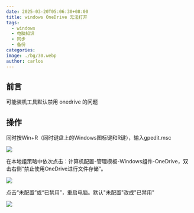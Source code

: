 ```yaml
---
date: 2025-03-20T05:06:30+08:00
title: windows OneDrive 无法打开
tags:
  - windows
  - 电脑知识
  - 同步
  - 备份
categories: 
image: ./bg/30.webp
author: carlos
---
```


## 前言

可能装机工具默认禁用 onedrive 的问题

## 操作

同时按Win+R（同时键盘上的Windows图标键和R键），输入gpedit.msc

![](../00-assets/Pasted%20image%2020250320050354.png)

在本地组策略中依次点击：计算机配置-管理模板-Windows组件-OneDrive，双击右侧“禁止使用OneDrive进行文件存储”。

![](../00-assets/Pasted%20image%2020250320050414.png)

点击“未配置”或“已禁用”，重启电脑。默认"未配置"改成"已禁用"

![](../00-assets/Pasted%20image%2020250320050428.png)